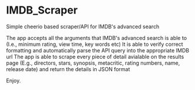 # IMDB_Scraper
Simple cheerio based scraper/API for IMDB's advanced search

The app accepts all the arguments that IMDB's advanced search is able to (I.e., minimum rating, view time, key words etc)
It is able to verify correct formatting and automatically parse the API query into the appropriate IMDB url
The app is able to scrape every piece of detail avialable on the results page (E.g., directors, stars, synopsis, metacritic, rating numbers, name, release date) and return the details in JSON format

Enjoy.

